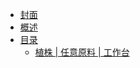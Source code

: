 * [封面](/)
* [概述](/README.md)
* [目录](/zh_cn/README.md)
  * [植株 | 任意原料 | 工作台](/zh_cn/recipes/plant/plant__any_material__crafting.md)
